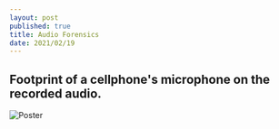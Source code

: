 ```yaml
---
layout: post
published: true
title: Audio Forensics
date: 2021/02/19
---
```

## Footprint of a cellphone's microphone on the recorded audio.

![Poster]({{site.baseurl}}/img/0001.jpg)
